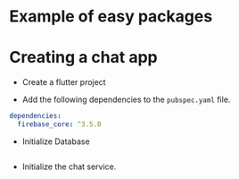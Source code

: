 # Example of easy packages


# Creating a chat app



- Create a flutter project

- Add the following dependencies to the `pubspec.yaml` file.

```yaml
dependencies:
  firebase_core: ^3.5.0
```

- Initialize Database
```dart
```

- Initialize the chat service.

```dart
```
